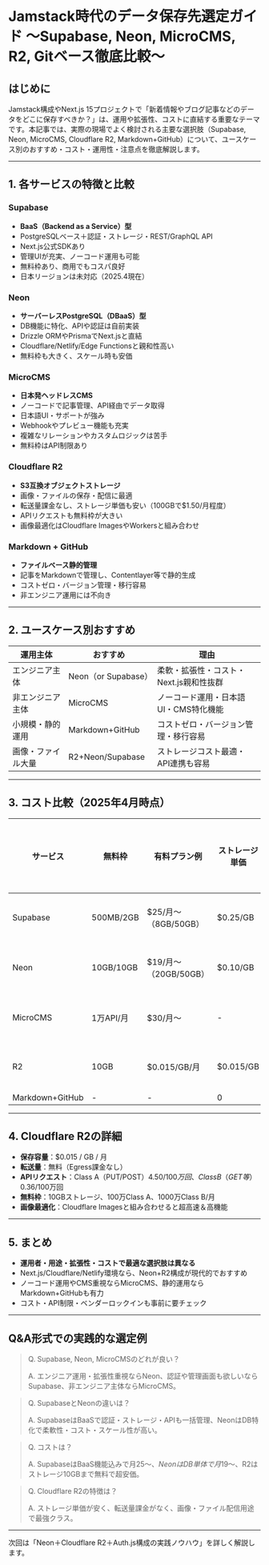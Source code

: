 # Jamstack時代のデータ保存先選定ガイド 〜Supabase, Neon, MicroCMS, R2, Gitベース徹底比較〜

## はじめに
Jamstack構成やNext.js 15プロジェクトで「新着情報やブログ記事などのデータをどこに保存すべきか？」は、運用や拡張性、コストに直結する重要なテーマです。本記事では、実際の現場でよく検討される主要な選択肢（Supabase, Neon, MicroCMS, Cloudflare R2, Markdown+GitHub）について、ユースケース別のおすすめ・コスト・運用性・注意点を徹底解説します。

---

## 1. 各サービスの特徴と比較

### Supabase
- **BaaS（Backend as a Service）型**
- PostgreSQLベース＋認証・ストレージ・REST/GraphQL API
- Next.js公式SDKあり
- 管理UIが充実、ノーコード運用も可能
- 無料枠あり、商用でもコスパ良好
- 日本リージョンは未対応（2025.4現在）

### Neon
- **サーバーレスPostgreSQL（DBaaS）型**
- DB機能に特化、APIや認証は自前実装
- Drizzle ORMやPrismaでNext.jsと直結
- Cloudflare/Netlify/Edge Functionsと親和性高い
- 無料枠も大きく、スケール時も安価

### MicroCMS
- **日本発ヘッドレスCMS**
- ノーコードで記事管理、API経由でデータ取得
- 日本語UI・サポートが強み
- Webhookやプレビュー機能も充実
- 複雑なリレーションやカスタムロジックは苦手
- 無料枠はAPI制限あり

### Cloudflare R2
- **S3互換オブジェクトストレージ**
- 画像・ファイルの保存・配信に最適
- 転送量課金なし、ストレージ単価も安い（100GBで$1.50/月程度）
- APIリクエストも無料枠が大きい
- 画像最適化はCloudflare ImagesやWorkersと組み合わせ

### Markdown + GitHub
- **ファイルベース静的管理**
- 記事をMarkdownで管理し、Contentlayer等で静的生成
- コストゼロ・バージョン管理・移行容易
- 非エンジニア運用には不向き

---

## 2. ユースケース別おすすめ

| 運用主体           | おすすめ              | 理由                                      |
|--------------------|----------------------|-------------------------------------------|
| エンジニア主体     | Neon（or Supabase）  | 柔軟・拡張性・コスト・Next.js親和性抜群   |
| 非エンジニア主体   | MicroCMS             | ノーコード運用・日本語UI・CMS特化機能     |
| 小規模・静的運用   | Markdown+GitHub      | コストゼロ・バージョン管理・移行容易      |
| 画像・ファイル大量 | R2+Neon/Supabase     | ストレージコスト最適・API連携も容易       |

---

## 3. コスト比較（2025年4月時点）

| サービス         | 無料枠           | 有料プラン例         | ストレージ単価 | 転送量課金 | APIリクエスト |
|------------------|------------------|----------------------|---------------|------------|--------------|
| Supabase         | 500MB/2GB        | $25/月〜（8GB/50GB） | $0.25/GB      | $0.09/GB   | 50万回/月    |
| Neon             | 10GB/10GB        | $19/月〜（20GB/50GB）| $0.10/GB      | $0.12/GB   | 制限なし     |
| MicroCMS         | 1万API/月        | $30/月〜             | -             | -          | 10万回/月    |
| R2               | 10GB             | $0.015/GB/月         | $0.015/GB     | なし       | 100万回/月   |
| Markdown+GitHub  | -                | -                    | 0             | 0          | -            |

---

## 4. Cloudflare R2の詳細

- **保存容量**：$0.015 / GB / 月
- **転送量**：無料（Egress課金なし）
- **APIリクエスト**：Class A（PUT/POST）$4.50/100万回、Class B（GET等）$0.36/100万回
- **無料枠**：10GBストレージ、100万Class A、1000万Class B/月
- **画像最適化**：Cloudflare Imagesと組み合わせると超高速＆高機能

---

## 5. まとめ

- **運用者・用途・拡張性・コストで最適な選択肢は異なる**
- Next.js/Cloudflare/Netlify環境なら、Neon+R2構成が現代的でおすすめ
- ノーコード運用やCMS重視ならMicroCMS、静的運用ならMarkdown+GitHubも有力
- コスト・API制限・ベンダーロックインも事前に要チェック

---

## Q&A形式での実践的な選定例

> Q. Supabase, Neon, MicroCMSのどれが良い？
>
> A. エンジニア運用・拡張性重視ならNeon、認証や管理画面も欲しいならSupabase、非エンジニア主体ならMicroCMS。

> Q. SupabaseとNeonの違いは？
>
> A. SupabaseはBaaSで認証・ストレージ・APIも一括管理、NeonはDB特化で柔軟性・コスト・スケール性が高い。

> Q. コストは？
>
> A. SupabaseはBaaS機能込みで月$25〜、NeonはDB単体で月$19〜、R2はストレージ10GBまで無料で超安価。

> Q. Cloudflare R2の特徴は？
>
> A. ストレージ単価が安く、転送量課金がなく、画像・ファイル配信用途で最強クラス。

---

次回は「Neon＋Cloudflare R2＋Auth.js構成の実践ノウハウ」を詳しく解説します。
